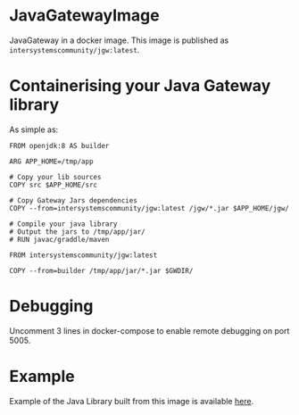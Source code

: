 # JavaGatewayImage

JavaGateway in a docker image. This image is published as `intersystemscommunity/jgw:latest`.

# Containerising your Java Gateway library

As simple as:

```
FROM openjdk:8 AS builder

ARG APP_HOME=/tmp/app

# Copy your lib sources
COPY src $APP_HOME/src

# Copy Gateway Jars dependencies
COPY --from=intersystemscommunity/jgw:latest /jgw/*.jar $APP_HOME/jgw/

# Compile your java library
# Output the jars to /tmp/app/jar/
# RUN javac/graddle/maven

FROM intersystemscommunity/jgw:latest

COPY --from=builder /tmp/app/jar/*.jar $GWDIR/
```

# Debugging

Uncomment 3 lines in docker-compose to enable remote debugging on port 5005.

# Example

Example of the Java Library built from this image is available [here](https://github.com/intersystems-community/pex-demo).
